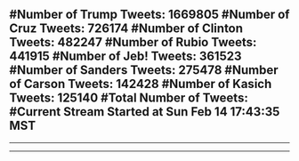 #Number of Trump Tweets: 1669805
#Number of Cruz Tweets: 726174
#Number of Clinton Tweets: 482247
#Number of Rubio Tweets: 441915
#Number of Jeb! Tweets: 361523
#Number of Sanders Tweets: 275478
#Number of Carson Tweets: 142428
#Number of Kasich Tweets: 125140
#Total Number of Tweets:  
#Current Stream Started at Sun Feb 14 17:43:35 MST
---
---
---

